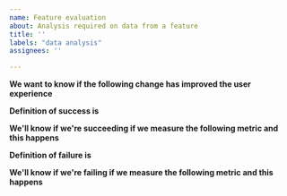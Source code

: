 ```yaml
---
name: Feature evaluation
about: Analysis required on data from a feature
title: ''
labels: "data analysis"
assignees: ''

---
```


**We want to know if the following change has improved the user experience**


**Definition of success is**


**We'll know if we're succeeding if we measure the following metric and this happens**


**Definition of failure is**


**We'll know if we're failing if we measure the following metric and this happens**
